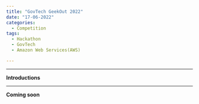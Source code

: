 ```yaml
---
title: "GovTech GeekOut 2022"
date: "17-06-2022"
categories:
  - Competition
tags:
  - Hackathon
  - GovTech
  - Amazon Web Services(AWS)

---
```


***

<strong>Introductions</strong>

***

<strong>Coming soon</strong>